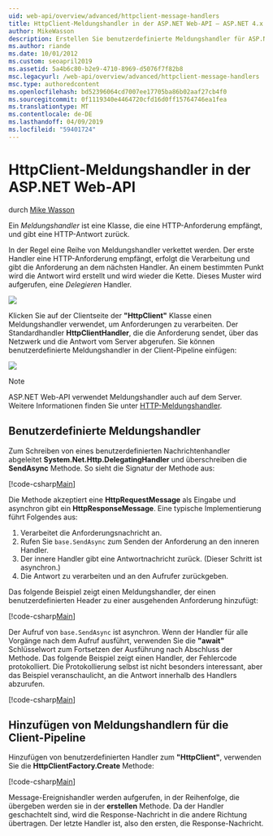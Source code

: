 ```yaml
---
uid: web-api/overview/advanced/httpclient-message-handlers
title: HttpClient-Meldungshandler in der ASP.NET Web-API – ASP.NET 4.x
author: MikeWasson
description: Erstellen Sie benutzerdefinierte Meldungshandler für ASP.NET Web-API in ASP.NET 4.x
ms.author: riande
ms.date: 10/01/2012
ms.custom: seoapril2019
ms.assetid: 5a4b6c80-b2e9-4710-8969-d5076f7f82b8
msc.legacyurl: /web-api/overview/advanced/httpclient-message-handlers
msc.type: authoredcontent
ms.openlocfilehash: bd52396064cd7007ee17705ba86b02aaf27cb4f0
ms.sourcegitcommit: 0f1119340e4464720cfd16d0ff15764746ea1fea
ms.translationtype: MT
ms.contentlocale: de-DE
ms.lasthandoff: 04/09/2019
ms.locfileid: "59401724"
---
```

# <a name="httpclient-message-handlers-in-aspnet-web-api"></a>HttpClient-Meldungshandler in der ASP.NET Web-API

durch [Mike Wasson](https://github.com/MikeWasson)

Ein *Meldungshandler* ist eine Klasse, die eine HTTP-Anforderung empfängt, und gibt eine HTTP-Antwort zurück.

In der Regel eine Reihe von Meldungshandler verkettet werden. Der erste Handler eine HTTP-Anforderung empfängt, erfolgt die Verarbeitung und gibt die Anforderung an dem nächsten Handler. An einem bestimmten Punkt wird die Antwort wird erstellt und wird wieder die Kette. Dieses Muster wird aufgerufen, eine *Delegieren* Handler.

![](httpclient-message-handlers/_static/image1.png)

Klicken Sie auf der Clientseite der **"HttpClient"** Klasse einen Meldungshandler verwendet, um Anforderungen zu verarbeiten. Der Standardhandler **HttpClientHandler**, die die Anforderung sendet, über das Netzwerk und die Antwort vom Server abgerufen. Sie können benutzerdefinierte Meldungshandler in der Client-Pipeline einfügen:

![](httpclient-message-handlers/_static/image2.png)

> [!NOTE]
> ASP.NET Web-API verwendet Meldungshandler auch auf dem Server. Weitere Informationen finden Sie unter [HTTP-Meldungshandler](http-message-handlers.md).


## <a name="custom-message-handlers"></a>Benutzerdefinierte Meldungshandler

Zum Schreiben von eines benutzerdefinierten Nachrichtenhandler abgeleitet **System.Net.Http.DelegatingHandler** und überschreiben die **SendAsync** Methode. So sieht die Signatur der Methode aus:

[!code-csharp[Main](httpclient-message-handlers/samples/sample1.cs)]

Die Methode akzeptiert eine **HttpRequestMessage** als Eingabe und asynchron gibt ein **HttpResponseMessage**. Eine typische Implementierung führt Folgendes aus:

1. Verarbeitet die Anforderungsnachricht an.
2. Rufen Sie `base.SendAsync` zum Senden der Anforderung an den inneren Handler.
3. Der innere Handler gibt eine Antwortnachricht zurück. (Dieser Schritt ist asynchron.)
4. Die Antwort zu verarbeiten und an den Aufrufer zurückgeben.

Das folgende Beispiel zeigt einen Meldungshandler, der einen benutzerdefinierten Header zu einer ausgehenden Anforderung hinzufügt:

[!code-csharp[Main](httpclient-message-handlers/samples/sample2.cs)]

Der Aufruf von `base.SendAsync` ist asynchron. Wenn der Handler für alle Vorgänge nach dem Aufruf ausführt, verwenden Sie die **"await"** Schlüsselwort zum Fortsetzen der Ausführung nach Abschluss der Methode. Das folgende Beispiel zeigt einen Handler, der Fehlercode protokolliert. Die Protokollierung selbst ist nicht besonders interessant, aber das Beispiel veranschaulicht, an die Antwort innerhalb des Handlers abzurufen.

[!code-csharp[Main](httpclient-message-handlers/samples/sample3.cs?highlight=10,13)]

## <a name="adding-message-handlers-to-the-client-pipeline"></a>Hinzufügen von Meldungshandlern für die Client-Pipeline

Hinzufügen von benutzerdefinierten Handler zum **"HttpClient"**, verwenden Sie die **HttpClientFactory.Create** Methode:

[!code-csharp[Main](httpclient-message-handlers/samples/sample4.cs)]

Message-Ereignishandler werden aufgerufen, in der Reihenfolge, die übergeben werden sie in der **erstellen** Methode. Da der Handler geschachtelt sind, wird die Response-Nachricht in die andere Richtung übertragen. Der letzte Handler ist, also den ersten, die Response-Nachricht.
